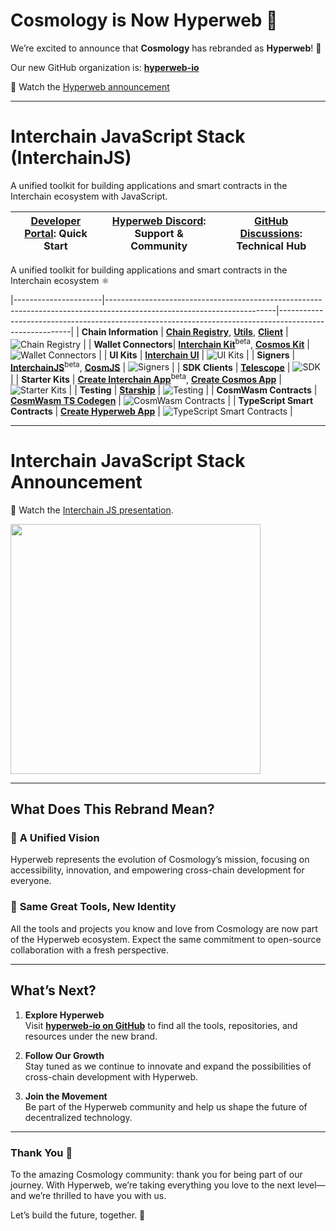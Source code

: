 # Cosmology is Now Hyperweb 🚀

We’re excited to announce that **Cosmology** has rebranded as **Hyperweb**! 🎉  

Our new GitHub organization is: [**hyperweb-io**](https://github.com/hyperweb-io)

🎥 Watch the [Hyperweb announcement](https://www.youtube.com/watch?v=a_G2_KXRf1Y&list=PL_XyHnlG9MMvekTCbbJArAOwVlkCY54V5&index=2)

---

# Interchain JavaScript Stack (InterchainJS)

A unified toolkit for building applications and smart contracts in the Interchain ecosystem with JavaScript. 

| [Developer Portal](https://cosmology.zone): Quick Start | [Hyperweb Discord](https://discord.com/invite/xh3ZwHj2qQ): Support & Community | [GitHub Discussions](https://github.com/orgs/hyperweb-io/discussions): Technical Hub |
|:---:|:---:|:---:|

A unified toolkit for building applications and smart contracts in the Interchain ecosystem ⚛️

|----------------------|------------------------------------------------------------------------------------------------------------------------|--------------------------------------------------------------------------------------------------------|
| **Chain Information**   | [**Chain Registry**](https://github.com/hyperweb-io/chain-registry), [**Utils**](https://www.npmjs.com/package/@chain-registry/utils), [**Client**](https://www.npmjs.com/package/@chain-registry/client) | ![Chain Registry](https://img.shields.io/endpoint?url=https%3A%2F%2Fraw.githubusercontent.com%2Fhyperweb-io%2Flib-count%2Fmain%2Foutput%2Fbadges%2Fproducts%2Fchain-registry%2Ftotal.json) |
| **Wallet Connectors**| [**Interchain Kit**](https://github.com/hyperweb-io/interchain-kit)<sup>beta</sup>, [**Cosmos Kit**](https://github.com/cosmology-tech/cosmos-kit) | ![Wallet Connectors](https://img.shields.io/endpoint?url=https%3A%2F%2Fraw.githubusercontent.com%2Fhyperweb-io%2Flib-count%2Fmain%2Foutput%2Fbadges%2Fproducts%2Fcosmos-kit%2Ftotal.json) |
| **UI Kits**          | [**Interchain UI**](https://github.com/cosmology-tech/interchain-ui)                                                   | ![UI Kits](https://img.shields.io/endpoint?url=https%3A%2F%2Fraw.githubusercontent.com%2Fhyperweb-io%2Flib-count%2Fmain%2Foutput%2Fbadges%2Fproducts%2Finterchain-ui%2Ftotal.json) |
| **Signers**          | [**InterchainJS**](https://github.com/hyperweb-io/interchainjs)<sup>beta</sup>, [**CosmJS**](https://github.com/cosmos/cosmjs) | ![Signers](https://img.shields.io/endpoint?url=https%3A%2F%2Fraw.githubusercontent.com%2Fhyperweb-io%2Flib-count%2Fmain%2Foutput%2Fbadges%2Fproducts%2Fcosmos-kit%2Ftotal.json) |
| **SDK Clients**              | [**Telescope**](https://github.com/cosmology-tech/telescope)                                                          | ![SDK](https://img.shields.io/endpoint?url=https%3A%2F%2Fraw.githubusercontent.com%2Fhyperweb-io%2Flib-count%2Fmain%2Foutput%2Fbadges%2Fproducts%2Ftelescope%2Ftotal.json) |
| **Starter Kits**     | [**Create Interchain App**](https://github.com/hyperweb-io/create-interchain-app)<sup>beta</sup>, [**Create Cosmos App**](https://github.com/cosmology-tech/create-cosmos-app) | ![Starter Kits](https://img.shields.io/endpoint?url=https%3A%2F%2Fraw.githubusercontent.com%2Fhyperweb-io%2Flib-count%2Fmain%2Foutput%2Fbadges%2Fproducts%2Fcreate-cosmos-app%2Ftotal.json) |
| **Testing**          | [**Starship**](https://github.com/cosmology-tech/starship)                                                             | ![Testing](https://img.shields.io/endpoint?url=https%3A%2F%2Fraw.githubusercontent.com%2Fhyperweb-io%2Flib-count%2Fmain%2Foutput%2Fbadges%2Fproducts%2Fstarship%2Ftotal.json) |
| **CosmWasm Contracts** | [**CosmWasm TS Codegen**](https://github.com/CosmWasm/ts-codegen)                                                   | ![CosmWasm Contracts](https://img.shields.io/endpoint?url=https%3A%2F%2Fraw.githubusercontent.com%2Fhyperweb-io%2Flib-count%2Fmain%2Foutput%2Fbadges%2Fproducts%2Fcosmwasm%2Ftotal.json) |
| **TypeScript Smart Contracts** | [**Create Hyperweb App**](https://github.com/hyperweb-io/create-hyperweb-app)                              | ![TypeScript Smart Contracts](https://img.shields.io/endpoint?url=https%3A%2F%2Fraw.githubusercontent.com%2Fhyperweb-io%2Flib-count%2Fmain%2Foutput%2Fbadges%2Fproducts%2Fhyperwebjs%2Ftotal.json) |

---

# Interchain JavaScript Stack Announcement

🎥 Watch the [Interchain JS presentation](https://www.youtube.com/watch?v=locvOlLDoVY&list=PL_XyHnlG9MMvekTCbbJArAOwVlkCY54V5&index=1).

<a href="https://www.youtube.com/watch?v=locvOlLDoVY&list=PL_XyHnlG9MMvekTCbbJArAOwVlkCY54V5&index=1">
<img width="400px" src="https://github.com/user-attachments/assets/9d34000e-56ff-4e83-8e4d-612bc79712f4" />   
</a>

---

## What Does This Rebrand Mean?  

### 🌟 **A Unified Vision**  
Hyperweb represents the evolution of Cosmology’s mission, focusing on accessibility, innovation, and empowering cross-chain development for everyone.  

### 🤝 **Same Great Tools, New Identity**  
All the tools and projects you know and love from Cosmology are now part of the Hyperweb ecosystem. Expect the same commitment to open-source collaboration with a fresh perspective.

---

## What’s Next?  

1. **Explore Hyperweb**  
   Visit [**hyperweb-io on GitHub**](https://github.com/hyperweb-io) to find all the tools, repositories, and resources under the new brand.  

2. **Follow Our Growth**  
   Stay tuned as we continue to innovate and expand the possibilities of cross-chain development with Hyperweb.  

3. **Join the Movement**  
   Be part of the Hyperweb community and help us shape the future of decentralized technology.  

---

### Thank You 💖  

To the amazing Cosmology community: thank you for being part of our journey. With Hyperweb, we’re taking everything you love to the next level—and we’re thrilled to have you with us.  

Let’s build the future, together. 🚀  



